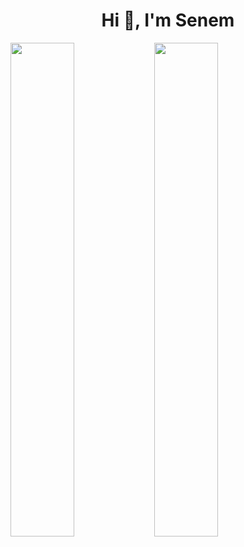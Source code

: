 <h1 align="center">Hi 👋, I'm Senem</h1>

  <img align="left" width="45%" src="https://github-readme-stats.vercel.app/api?username=Senem0666&show_icons=true&theme=react&hide_border=true&bg_color=0D1117">
  <img align="left" width="45%" src="https://github-readme-streak-stats.herokuapp.com/?user=Senem0666&theme=black-ice&hide_border=true&stroke=0000&background=0D1117">
